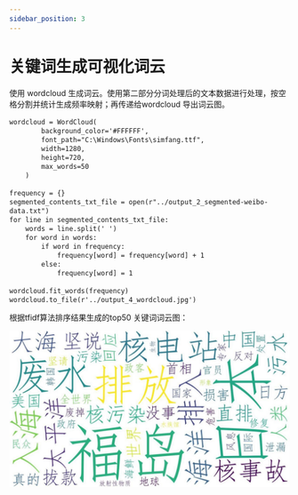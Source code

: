```yaml
---
sidebar_position: 3
---
```


# 关键词生成可视化词云

使用 wordcloud 生成词云。使用第二部分分词处理后的文本数据进行处理，按空格分割并统计生成频率映射；再传递给wordcloud 导出词云图。

```
wordcloud = WordCloud(
		background_color='#FFFFFF',
		font_path="C:\Windows\Fonts\simfang.ttf",
		width=1280,
		height=720,
		max_words=50
	)

frequency = {}
segmented_contents_txt_file = open(r"../output_2_segmented-weibo-data.txt")
for line in segmented_contents_txt_file:
    words = line.split(' ')
    for word in words:
        if word in frequency:
            frequency[word] = frequency[word] + 1
        else:
            frequency[word] = 1

wordcloud.fit_words(frequency)
wordcloud.to_file(r'../output_4_wordcloud.jpg')
```

根据tfidf算法排序结果生成的top50 关键词词云图：

![1.8](img/../../../static/img/1.8.jpg "运行效果")
